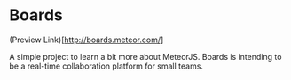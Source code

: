 # Boards

(Preview Link)[http://boards.meteor.com/]  

A simple project to learn a bit more about MeteorJS.
Boards is intending to be a real-time collaboration platform for small teams.